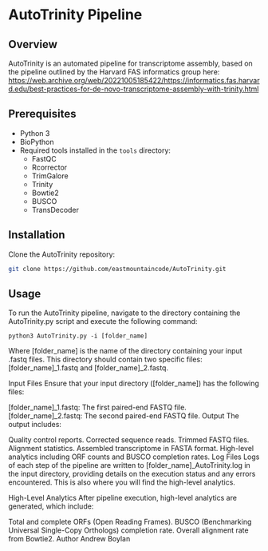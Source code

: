 # AutoTrinity Pipeline

## Overview
AutoTrinity is an automated pipeline for transcriptome assembly, based on the pipeline outlined by the Harvard FAS informatics group here: https://web.archive.org/web/20221005185422/https://informatics.fas.harvard.edu/best-practices-for-de-novo-transcriptome-assembly-with-trinity.html


## Prerequisites
- Python 3
- BioPython
- Required tools installed in the `tools` directory:
  - FastQC
  - Rcorrector
  - TrimGalore
  - Trinity
  - Bowtie2
  - BUSCO
  - TransDecoder

## Installation
Clone the AutoTrinity repository:
```bash
git clone https://github.com/eastmountaincode/AutoTrinity.git
```

## Usage
To run the AutoTrinity pipeline, navigate to the directory containing the AutoTrinity.py script and execute the following command:
```
python3 AutoTrinity.py -i [folder_name]
```
Where [folder_name] is the name of the directory containing your input .fastq files. This directory should contain two specific files: [folder_name]_1.fastq and [folder_name]_2.fastq.

Input Files
Ensure that your input directory ([folder_name]) has the following files:

[folder_name]_1.fastq: The first paired-end FASTQ file.
[folder_name]_2.fastq: The second paired-end FASTQ file.
Output
The output includes:

Quality control reports.
Corrected sequence reads.
Trimmed FASTQ files.
Alignment statistics.
Assembled transcriptome in FASTA format.
High-level analytics including ORF counts and BUSCO completion rates.
Log Files
Logs of each step of the pipeline are written to [folder_name]_AutoTrinity.log in the input directory, providing details on the execution status and any errors encountered. This is also where you will find the high-level analytics.

High-Level Analytics
After pipeline execution, high-level analytics are generated, which include:

Total and complete ORFs (Open Reading Frames).
BUSCO (Benchmarking Universal Single-Copy Orthologs) completion rate.
Overall alignment rate from Bowtie2.
Author
Andrew Boylan
